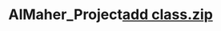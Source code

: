 # AlMaher_Project[add class.zip](https://github.com/athy1999/AlMaher_Project/files/9302241/add.class.zip)
